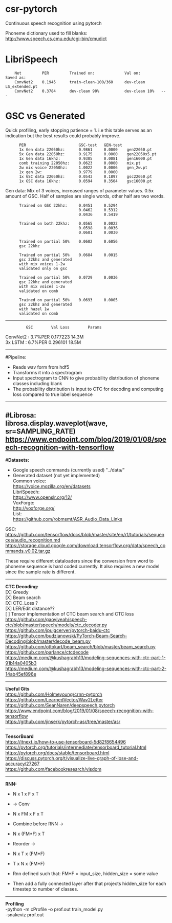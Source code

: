 # csr-pytorch
 Continuous speech recognition using pytorch

Phoneme dictionary used to fill blanks:  
http://www.speech.cs.cmu.edu/cgi-bin/cmudict

# LibriSpeech
        Net         PER         Trained on:             Val on:         Saved as:
        ConvNet2    0.1945      train-clean-100/360     dev-clean       LS_extended.pt
        ConvNet2    0.3784      dev-clean 90%           dev-clean 10%   ---

# GSC vs Generated
Quick profiling, early stopping patience = 1. i.e this table serves as an indication
but the best results could probably improve.  

          PER                       GSC-test   GEN-test      
          1x Gen data 22050hz:      0.9861     0.0000    gen22050.pt
          5x Gen data 22050hz:      0.9175     0.0000    gen22050x5.pt   
          1x Gen data 16khz:        0.9305     0.0081    gen16000.pt 
          comb training 22050hz:    0.0623     0.0000    mix.pt
          2w mix voice 22050hz:     1.0022     0.0006    gen_2w.pt   
          1x gen 2w:                0.9779     0.0000         
          1x GSC data 22050hz:      0.0543     0.1897    gsc22050.pt   
          1x GSC data 16khz:        0.0594     0.3504    gsc16000.pt
          
  
Gen data: Mix of 3 voices, increased ranges of parameter values. 0.5x amount of GSC. Half of samples are single words, other half are two words.  

          Trained on GSC 22khz:     0.0451     0.5294
                                    0.0462     0.5312
                                    0.0436     0.5419
                                    
          Trained on both 22khz:    0.0565     0.0022
                                    0.0598     0.0036
                                    0.0601     0.0030
                                    
          Trained on partial 50%    0.0602     0.6056
          gsc 22khz
          
          Trained on partial 50%    0.0684     0.0015
          gsc 22khz and generated
          with mix voices 1-2w
          validated only on gsc
          
          Trained on partial 50%    0.0729     0.0036
          gsc 22khz and generated
          with mix voices 1-2w
          validated on comb

          Trained on partial 50%    0.0693     0.0005
          gsc 22khz and generated
          with hazel 1w
          validated on comb
          
---
             GSC        Val Loss        Params
ConvNet2 :  3.7%PER     0.177223        14.3M  
3x LSTM  :  6.7%PER     0.296101        18.5M

---

#Pipeline:

* Reads wav form from hdf5  
* Transforms it into a spectrogram
* Input spectrogram to CNN to give probability distribution of phoneme classes including blank
* The probability distribution is input to CTC for decoding and computing loss compared to true label sequence

---
#Librosa:  
librosa.display.waveplot(wave, sr=SAMPLING_RATE)  
https://www.endpoint.com/blog/2019/01/08/speech-recognition-with-tensorflow  
---

#**Datasets:**
* Google speech commands (currently used) "../data/"
* Generated dataset  (not yet implemented)  
Common voice:  
https://voice.mozilla.org/en/datasets  
LibriSpeech:  
https://www.openslr.org/12/  
VoxForge:  
http://voxforge.org/  
List:  
https://github.com/robmsmt/ASR_Audio_Data_Links  


GSC:  
https://github.com/tensorflow/docs/blob/master/site/en/r1/tutorials/sequences/audio_recognition.md  
https://storage.cloud.google.com/download.tensorflow.org/data/speech_commands_v0.02.tar.gz  

These require different dataloaders since the conversion from word to phoneme sequence is hard coded currently.
It also requires a new model since the sample rate is different.


---
**CTC Decoding:**  
[X] Greedy  
[X] Beam search  
[X] CTC_Loss ?  
[X] LER/Edit distance??  
[ ] Tensor implementation of CTC beam search and CTC loss
https://github.com/gaoyiyeah/speech-ctc/blob/master/speech/models/ctc_decoder.py  
https://github.com/jpuigcerver/pytorch-baidu-ctc  
https://github.com/budzianowski/PyTorch-Beam-Search-Decoding/blob/master/decode_beam.py  
https://github.com/ottokart/beam_search/blob/master/beam_search.py  
https://github.com/parlance/ctcdecode  
https://medium.com/@kushagrabh13/modeling-sequences-with-ctc-part-1-91b14a0405b3  
https://medium.com/@kushagrabh13/modeling-sequences-with-ctc-part-2-14ab45ef896e  

---
**Useful Gits**  
https://github.com/Holmeyoung/crnn-pytorch  
https://github.com/LearnedVector/Wav2Letter  
https://github.com/SeanNaren/deepspeech.pytorch  
https://www.endpoint.com/blog/2019/01/08/speech-recognition-with-tensorflow  
https://github.com/jinserk/pytorch-asr/tree/master/asr  

---
**TensorBoard**  
https://itnext.io/how-to-use-tensorboard-5d82f8654496  
https://pytorch.org/tutorials/intermediate/tensorboard_tutorial.html  
https://pytorch.org/docs/stable/tensorboard.html  
https://discuss.pytorch.org/t/visualize-live-graph-of-lose-and-accuracy/27267  
https://github.com/facebookresearch/visdom  


---
**RNN:**
* N x 1 x F x T
* -> Conv
* N x FM x F x T

* Combine before RNN ->
* N x (FM*F) x T

* Reorder ->
* N x T x (FM*F)
* T x N x (FM*F)

* Rnn defined such that: FM*F = input_size, hidden_size = some value
* Then add a fully connected layer after that projects hidden_size for each timestep to number of classes.

---
**Profiling**  
-python -m cProfile -o prof.out train_model.py  
-snakeviz prof.out  
